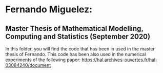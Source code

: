 # Fernando Miguelez: 
## Master Thesis of Mathematical Modelling, Computing and Statistics (September 2020)

In this folder, you will find the code that has been in used in the master thesis of Fernando. This code has been also used in the numerical experiments of the following paper: https://hal.archives-ouvertes.fr/hal-03084240/document
